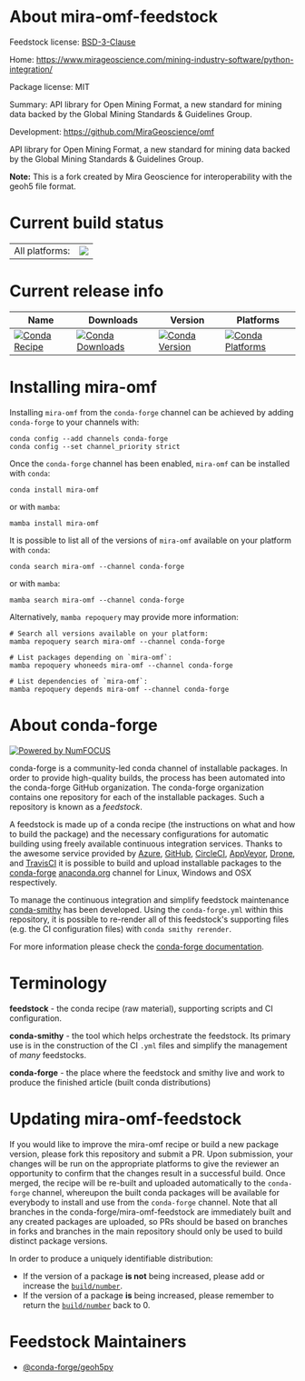 About mira-omf-feedstock
========================

Feedstock license: [BSD-3-Clause](https://github.com/conda-forge/mira-omf-feedstock/blob/main/LICENSE.txt)

Home: https://www.mirageoscience.com/mining-industry-software/python-integration/

Package license: MIT

Summary: API library for Open Mining Format, a new standard for mining data backed by the Global Mining Standards & Guidelines Group.

Development: https://github.com/MiraGeoscience/omf

API library for Open Mining Format, a new standard for mining data backed by the Global Mining Standards & Guidelines Group.

**Note:**
This is a fork created by Mira Geoscience for interoperability with the geoh5 file format.

Current build status
====================


<table><tr><td>All platforms:</td>
    <td>
      <a href="https://dev.azure.com/conda-forge/feedstock-builds/_build/latest?definitionId=23753&branchName=main">
        <img src="https://dev.azure.com/conda-forge/feedstock-builds/_apis/build/status/mira-omf-feedstock?branchName=main">
      </a>
    </td>
  </tr>
</table>

Current release info
====================

| Name | Downloads | Version | Platforms |
| --- | --- | --- | --- |
| [![Conda Recipe](https://img.shields.io/badge/recipe-mira--omf-green.svg)](https://anaconda.org/conda-forge/mira-omf) | [![Conda Downloads](https://img.shields.io/conda/dn/conda-forge/mira-omf.svg)](https://anaconda.org/conda-forge/mira-omf) | [![Conda Version](https://img.shields.io/conda/vn/conda-forge/mira-omf.svg)](https://anaconda.org/conda-forge/mira-omf) | [![Conda Platforms](https://img.shields.io/conda/pn/conda-forge/mira-omf.svg)](https://anaconda.org/conda-forge/mira-omf) |

Installing mira-omf
===================

Installing `mira-omf` from the `conda-forge` channel can be achieved by adding `conda-forge` to your channels with:

```
conda config --add channels conda-forge
conda config --set channel_priority strict
```

Once the `conda-forge` channel has been enabled, `mira-omf` can be installed with `conda`:

```
conda install mira-omf
```

or with `mamba`:

```
mamba install mira-omf
```

It is possible to list all of the versions of `mira-omf` available on your platform with `conda`:

```
conda search mira-omf --channel conda-forge
```

or with `mamba`:

```
mamba search mira-omf --channel conda-forge
```

Alternatively, `mamba repoquery` may provide more information:

```
# Search all versions available on your platform:
mamba repoquery search mira-omf --channel conda-forge

# List packages depending on `mira-omf`:
mamba repoquery whoneeds mira-omf --channel conda-forge

# List dependencies of `mira-omf`:
mamba repoquery depends mira-omf --channel conda-forge
```


About conda-forge
=================

[![Powered by
NumFOCUS](https://img.shields.io/badge/powered%20by-NumFOCUS-orange.svg?style=flat&colorA=E1523D&colorB=007D8A)](https://numfocus.org)

conda-forge is a community-led conda channel of installable packages.
In order to provide high-quality builds, the process has been automated into the
conda-forge GitHub organization. The conda-forge organization contains one repository
for each of the installable packages. Such a repository is known as a *feedstock*.

A feedstock is made up of a conda recipe (the instructions on what and how to build
the package) and the necessary configurations for automatic building using freely
available continuous integration services. Thanks to the awesome service provided by
[Azure](https://azure.microsoft.com/en-us/services/devops/), [GitHub](https://github.com/),
[CircleCI](https://circleci.com/), [AppVeyor](https://www.appveyor.com/),
[Drone](https://cloud.drone.io/welcome), and [TravisCI](https://travis-ci.com/)
it is possible to build and upload installable packages to the
[conda-forge](https://anaconda.org/conda-forge) [anaconda.org](https://anaconda.org/)
channel for Linux, Windows and OSX respectively.

To manage the continuous integration and simplify feedstock maintenance
[conda-smithy](https://github.com/conda-forge/conda-smithy) has been developed.
Using the ``conda-forge.yml`` within this repository, it is possible to re-render all of
this feedstock's supporting files (e.g. the CI configuration files) with ``conda smithy rerender``.

For more information please check the [conda-forge documentation](https://conda-forge.org/docs/).

Terminology
===========

**feedstock** - the conda recipe (raw material), supporting scripts and CI configuration.

**conda-smithy** - the tool which helps orchestrate the feedstock.
                   Its primary use is in the construction of the CI ``.yml`` files
                   and simplify the management of *many* feedstocks.

**conda-forge** - the place where the feedstock and smithy live and work to
                  produce the finished article (built conda distributions)


Updating mira-omf-feedstock
===========================

If you would like to improve the mira-omf recipe or build a new
package version, please fork this repository and submit a PR. Upon submission,
your changes will be run on the appropriate platforms to give the reviewer an
opportunity to confirm that the changes result in a successful build. Once
merged, the recipe will be re-built and uploaded automatically to the
`conda-forge` channel, whereupon the built conda packages will be available for
everybody to install and use from the `conda-forge` channel.
Note that all branches in the conda-forge/mira-omf-feedstock are
immediately built and any created packages are uploaded, so PRs should be based
on branches in forks and branches in the main repository should only be used to
build distinct package versions.

In order to produce a uniquely identifiable distribution:
 * If the version of a package **is not** being increased, please add or increase
   the [``build/number``](https://docs.conda.io/projects/conda-build/en/latest/resources/define-metadata.html#build-number-and-string).
 * If the version of a package **is** being increased, please remember to return
   the [``build/number``](https://docs.conda.io/projects/conda-build/en/latest/resources/define-metadata.html#build-number-and-string)
   back to 0.

Feedstock Maintainers
=====================

* [@conda-forge/geoh5py](https://github.com/orgs/conda-forge/teams/geoh5py/)

